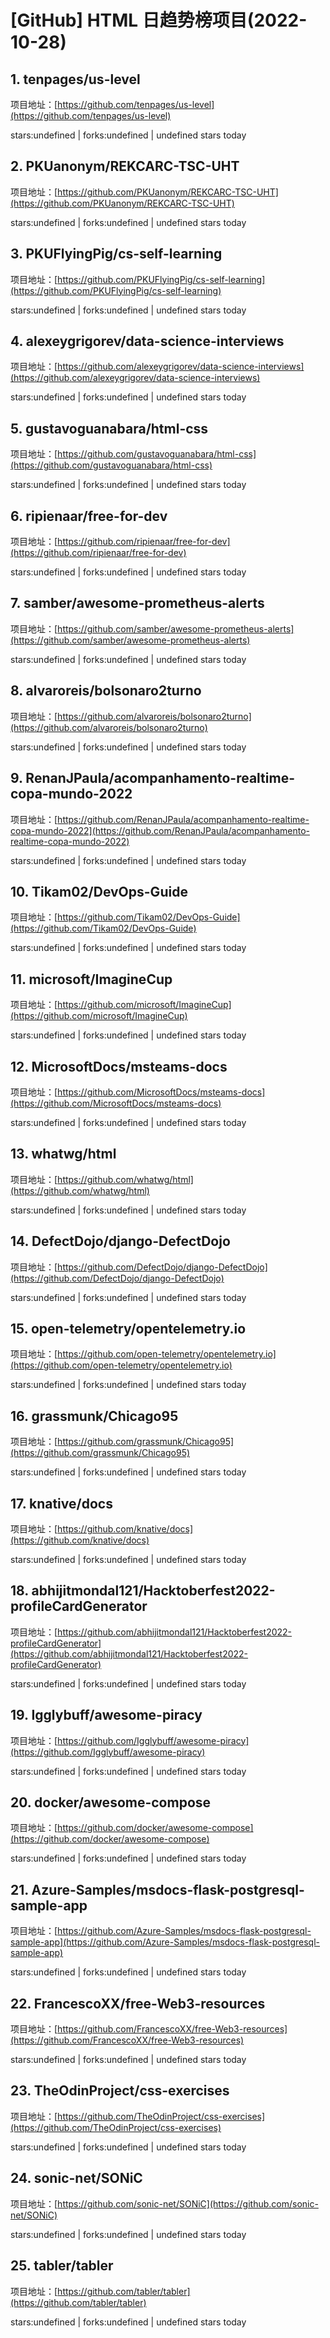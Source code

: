 # [GitHub] HTML 日趋势榜项目(2022-10-28)

## 1. tenpages/us-level 

项目地址：[https://github.com/tenpages/us-level](https://github.com/tenpages/us-level)

stars:undefined | forks:undefined | undefined stars today 



## 2. PKUanonym/REKCARC-TSC-UHT 

项目地址：[https://github.com/PKUanonym/REKCARC-TSC-UHT](https://github.com/PKUanonym/REKCARC-TSC-UHT)

stars:undefined | forks:undefined | undefined stars today 



## 3. PKUFlyingPig/cs-self-learning 

项目地址：[https://github.com/PKUFlyingPig/cs-self-learning](https://github.com/PKUFlyingPig/cs-self-learning)

stars:undefined | forks:undefined | undefined stars today 



## 4. alexeygrigorev/data-science-interviews 

项目地址：[https://github.com/alexeygrigorev/data-science-interviews](https://github.com/alexeygrigorev/data-science-interviews)

stars:undefined | forks:undefined | undefined stars today 



## 5. gustavoguanabara/html-css 

项目地址：[https://github.com/gustavoguanabara/html-css](https://github.com/gustavoguanabara/html-css)

stars:undefined | forks:undefined | undefined stars today 



## 6. ripienaar/free-for-dev 

项目地址：[https://github.com/ripienaar/free-for-dev](https://github.com/ripienaar/free-for-dev)

stars:undefined | forks:undefined | undefined stars today 



## 7. samber/awesome-prometheus-alerts 

项目地址：[https://github.com/samber/awesome-prometheus-alerts](https://github.com/samber/awesome-prometheus-alerts)

stars:undefined | forks:undefined | undefined stars today 



## 8. alvaroreis/bolsonaro2turno 

项目地址：[https://github.com/alvaroreis/bolsonaro2turno](https://github.com/alvaroreis/bolsonaro2turno)

stars:undefined | forks:undefined | undefined stars today 



## 9. RenanJPaula/acompanhamento-realtime-copa-mundo-2022 

项目地址：[https://github.com/RenanJPaula/acompanhamento-realtime-copa-mundo-2022](https://github.com/RenanJPaula/acompanhamento-realtime-copa-mundo-2022)

stars:undefined | forks:undefined | undefined stars today 



## 10. Tikam02/DevOps-Guide 

项目地址：[https://github.com/Tikam02/DevOps-Guide](https://github.com/Tikam02/DevOps-Guide)

stars:undefined | forks:undefined | undefined stars today 



## 11. microsoft/ImagineCup 

项目地址：[https://github.com/microsoft/ImagineCup](https://github.com/microsoft/ImagineCup)

stars:undefined | forks:undefined | undefined stars today 



## 12. MicrosoftDocs/msteams-docs 

项目地址：[https://github.com/MicrosoftDocs/msteams-docs](https://github.com/MicrosoftDocs/msteams-docs)

stars:undefined | forks:undefined | undefined stars today 



## 13. whatwg/html 

项目地址：[https://github.com/whatwg/html](https://github.com/whatwg/html)

stars:undefined | forks:undefined | undefined stars today 



## 14. DefectDojo/django-DefectDojo 

项目地址：[https://github.com/DefectDojo/django-DefectDojo](https://github.com/DefectDojo/django-DefectDojo)

stars:undefined | forks:undefined | undefined stars today 



## 15. open-telemetry/opentelemetry.io 

项目地址：[https://github.com/open-telemetry/opentelemetry.io](https://github.com/open-telemetry/opentelemetry.io)

stars:undefined | forks:undefined | undefined stars today 



## 16. grassmunk/Chicago95 

项目地址：[https://github.com/grassmunk/Chicago95](https://github.com/grassmunk/Chicago95)

stars:undefined | forks:undefined | undefined stars today 



## 17. knative/docs 

项目地址：[https://github.com/knative/docs](https://github.com/knative/docs)

stars:undefined | forks:undefined | undefined stars today 



## 18. abhijitmondal121/Hacktoberfest2022-profileCardGenerator 

项目地址：[https://github.com/abhijitmondal121/Hacktoberfest2022-profileCardGenerator](https://github.com/abhijitmondal121/Hacktoberfest2022-profileCardGenerator)

stars:undefined | forks:undefined | undefined stars today 



## 19. Igglybuff/awesome-piracy 

项目地址：[https://github.com/Igglybuff/awesome-piracy](https://github.com/Igglybuff/awesome-piracy)

stars:undefined | forks:undefined | undefined stars today 



## 20. docker/awesome-compose 

项目地址：[https://github.com/docker/awesome-compose](https://github.com/docker/awesome-compose)

stars:undefined | forks:undefined | undefined stars today 



## 21. Azure-Samples/msdocs-flask-postgresql-sample-app 

项目地址：[https://github.com/Azure-Samples/msdocs-flask-postgresql-sample-app](https://github.com/Azure-Samples/msdocs-flask-postgresql-sample-app)

stars:undefined | forks:undefined | undefined stars today 



## 22. FrancescoXX/free-Web3-resources 

项目地址：[https://github.com/FrancescoXX/free-Web3-resources](https://github.com/FrancescoXX/free-Web3-resources)

stars:undefined | forks:undefined | undefined stars today 



## 23. TheOdinProject/css-exercises 

项目地址：[https://github.com/TheOdinProject/css-exercises](https://github.com/TheOdinProject/css-exercises)

stars:undefined | forks:undefined | undefined stars today 



## 24. sonic-net/SONiC 

项目地址：[https://github.com/sonic-net/SONiC](https://github.com/sonic-net/SONiC)

stars:undefined | forks:undefined | undefined stars today 



## 25. tabler/tabler 

项目地址：[https://github.com/tabler/tabler](https://github.com/tabler/tabler)

stars:undefined | forks:undefined | undefined stars today 




